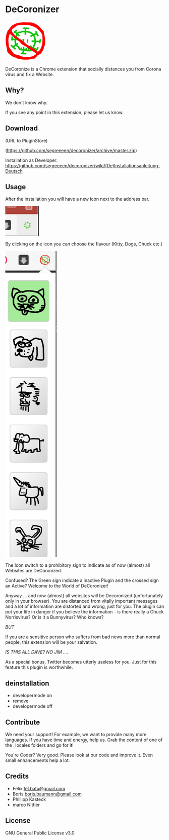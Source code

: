 # DeCoronizer

![DeCoronizer Logo](src/gitstuff/image0.png)

DeCoronize is a Chrome extension that socially distances you from Corona virus and fix a Website.

## Why?

We don't know why.

If you see any point in this extension, please let us know.

## Download

(URL to PluginStore)

(https://github.com/segreeeen/decoronizer/archive/master.zip)

Installation as Developer: https://github.com/segreeeen/decoronizer/wiki/(De)Installationsanleitung-Deutsch

## Usage

After the installation you will have a new icon next to the address bar. 

![DeCoronizer Logo](src/gitstuff/image10.png)

By clicking on the icon you can choose the flavour (Kitty, Dogs, Chuck etc.) 

![DeCoronizer Logo](src/gitstuff/image20.png)

The Icon switch to a prohibitory sign to indicate
as of now (almost) all Websites are DeCoronized.

Confused? The Green sign indicate a inactive Plugin and the crossed sign an Active? Welcome to the World of DeCoronizer!

Anyway ... and now (almost) all websites will be Decoronized (unfortunately only in your browser). You are distanced from vitally important messages and a lot of information are distorted and wrong, just for you. The plugin can put your life in danger if you believe the information - is there really a Chuck Norrisvirus? Or is it a Bunnyvirus? Who knows?

_BUT_

If you are a sensitive person who suffers from bad news more than normal people, this extension will be your salvation.

_IS THIS ALL DAVE? NO JIM ...._

As a special bonus, Twitter becomes utterly useless for you. Just for this feature this plugin is worthwhile.


## deinstallation

- developermode on
- remove
- developermode off

## Contribute

We need your support! For example, we want to provide many more languages.
If you have time and energy, help us. Grab the content of one of the _locales folders and
go for it!

You're Coder? Very good. Please look at our code and improve it. Even small enhancements help a lot.


## Credits

- Felix fel.batu@gmail.com
- Boris boris.baumann@gmail.com
- Phillipp Kasteck 
- marco Nittler

## License
GNU General Public License v3.0
